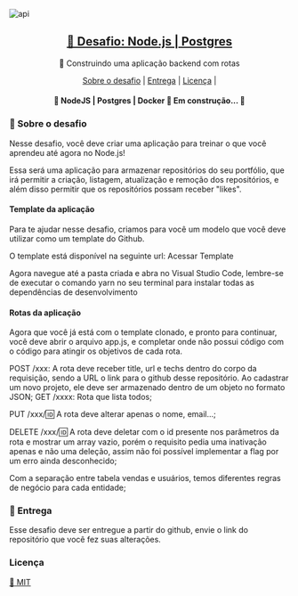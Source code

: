 ![api](https://www.google.com/url?sa=i&url=https%3A%2F%2Fwww.flaticon.com%2Fbr%2Ficone-gratis%2Fnodejs_919825&psig=AOvVaw2y0UMYnRMcUZjEk6pQVWRt&ust=1629287143850000&source=images&cd=vfe&ved=0CAsQjRxqFwoTCPjauN39t_ICFQAAAAAdAAAAABAD)

<h2 align="center">
    <a href="https://nodejs.org/en/">🔗 Desafio: Node.js | Postgres </a>
</h2>
<p align="center">🚀 Construindo uma aplicação backend com rotas</p>
 

<p align="center">
 <a href="#-sobre-o-desafio">Sobre o desafio</a> |
 <a href="#-entrega">Entrega</a> | 
 <a href="#licença"> Licença</a> |
</p>

<h4 align="center"> 
	🚧  NodeJS | Postgres | Docker 🚀 Em construção...  🚧
</h4>

### 🚀 Sobre o desafio

Nesse desafio, você deve criar uma aplicação para treinar o que você aprendeu até agora no Node.js!

Essa será uma aplicação para armazenar repositórios do seu portfólio, que irá permitir a criação, listagem, atualização e remoção dos repositórios, e além disso permitir que os repositórios possam receber "likes".

#### Template da aplicação

Para te ajudar nesse desafio, criamos para você um modelo que você deve utilizar como um template do Github.

O template está disponível na seguinte url: Acessar Template


Agora navegue até a pasta criada e abra no Visual Studio Code, lembre-se de executar o comando yarn no seu terminal para instalar todas as dependências de desenvolvimento



#### Rotas da aplicação

Agora que você já está com o template clonado, e pronto para continuar, você deve abrir o arquivo app.js, e completar onde não possui código com o código para atingir os objetivos de cada rota.

POST /xxx: A rota deve receber title, url e techs dentro do corpo da requisição, sendo a URL o link para o github desse repositório. Ao cadastrar um novo projeto, ele deve ser armazenado dentro de um objeto no formato JSON;
GET /xxxx: Rota que lista todos;

PUT /xxx/:id: A rota deve alterar apenas o nome, email...;

DELETE /xxx/:id: A rota deve deletar com o id presente nos parâmetros da rota e mostrar um array vazio, porém o requisito pedia uma inativação apenas e não uma deleção, assim não foi possível implementar a flag por um erro ainda desconhecido;


Com a separação entre tabela vendas e usuários, temos diferentes regras de negócio para cada entidade;


### 📆 Entrega

Esse desafio deve ser entregue a partir do github, envie o link do repositório que você fez suas alterações.

### Licença
<a href="https://pt.wikipedia.org/wiki/Licen%C3%A7a_MIT#:~:text=A%20licen%C3%A7a%20MIT%2C%20tamb%C3%A9m%20chamada,livre%20quanto%20em%20software%20propriet%C3%A1rio.">🔗 MIT</a>
